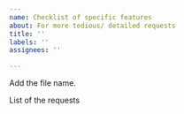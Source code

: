 ```yaml
---
name: Checklist of specific features
about: For more tedious/ detailed requests
title: ''
labels: ''
assignees: ''

---
```


Add the file name.

List of the requests
